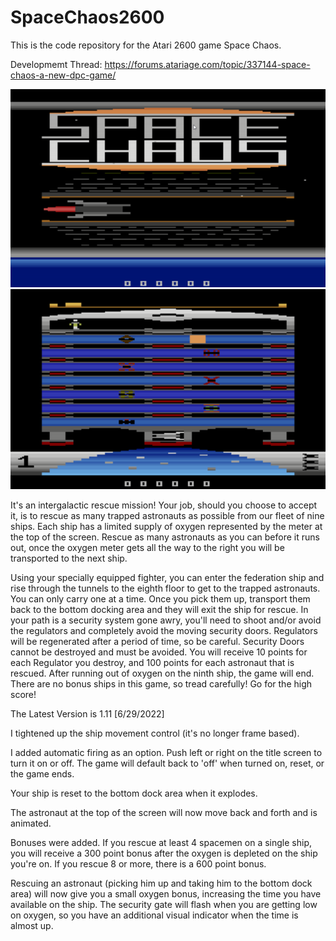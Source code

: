 # SpaceChaos2600
This is the code repository for the Atari 2600 game Space Chaos.

Developmemt Thread:  https://forums.atariage.com/topic/337144-space-chaos-a-new-dpc-game/

<img><img src="https://github.com/AtariusMaximus/SpaceChaos2600/blob/main/SpaceChaos_screenshot1.png"><img><img src="https://github.com/AtariusMaximus/SpaceChaos2600/blob/main/SpaceChaos_screenshot2.png">

It's an intergalactic rescue mission!  Your job, should you choose to accept it, is to rescue as many trapped astronauts as possible from our fleet of nine ships.  Each ship has a limited supply of oxygen represented by the meter at the top of the screen.  Rescue as many astronauts as you can before it runs out, once the oxygen meter gets all the way to the right you will be transported to the next ship.

Using your specially equipped fighter, you can enter the federation ship and rise through the tunnels to the eighth floor to get to the trapped astronauts.  You can only carry one at a time. Once you pick them up, transport them back to the bottom docking area and they will exit the ship for rescue. In your path is a security system gone awry, you'll need to shoot and/or avoid the regulators and completely avoid the moving security doors.  Regulators will be regenerated after a period of time, so be careful.  Security Doors cannot be destroyed and must be avoided. You will receive 10 points for each Regulator you destroy, and 100 points for each astronaut that is rescued. After running out of oxygen on the ninth ship, the game will end.  There are no bonus ships in this game, so tread carefully! Go for the high score! 

The Latest Version is 1.11 [6/29/2022]

I tightened up the ship movement control (it's no longer frame based).

I added automatic firing as an option.  Push left or right on the title screen to turn it on or off.  The game will default back to 'off' when turned on, reset, or the game ends.

Your ship is reset to the bottom dock area when it explodes.

The astronaut at the top of the screen will now move back and forth and is animated.

Bonuses were added.  If you rescue at least 4 spacemen on a single ship, you will receive a 300 point bonus after the oxygen is depleted on the ship you're on.  If you rescue 8 or more, there is a 600 point bonus. 

Rescuing an astronaut (picking him up and taking him to the bottom dock area) will now give you a small oxygen bonus, increasing the time you have available on the ship.
The security gate will flash when you are getting low on oxygen, so you have an additional visual indicator when the time is almost up.
